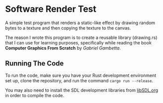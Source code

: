 # Software Render Test

A simple test program that renders a static-like effect by drawing random bytes to a texture and then copying the texture to the canvas.

The reason I wrote this program is to create a reusable library (drawing.rs) that I can use for learning purposes, specifically while reading the book **Computer Graphics From Scratch** by *Gabriel Gambetta*.

## Running The Code

To run the code, make sure you have your Rust development environment set up, clone the repository, and run the command `cargo run --release`.

You may also need to install the SDL development libraries from [libSDL.org](https://www.libsdl.org/download-2.0.php) in order to compile the code.
